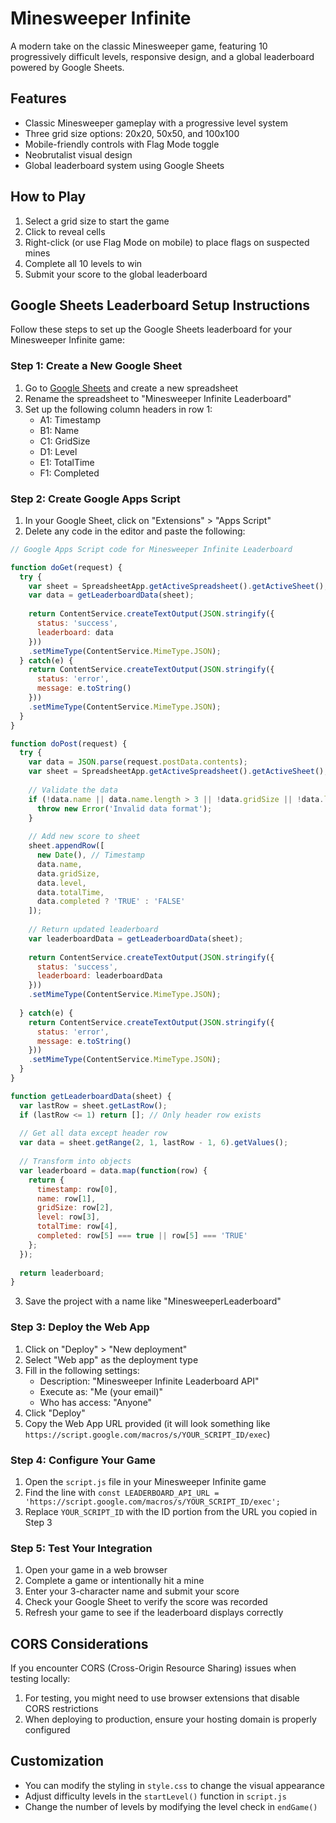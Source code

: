# Minesweeper Infinite

A modern take on the classic Minesweeper game, featuring 10 progressively difficult levels, responsive design, and a global leaderboard powered by Google Sheets.

## Features

- Classic Minesweeper gameplay with a progressive level system
- Three grid size options: 20x20, 50x50, and 100x100
- Mobile-friendly controls with Flag Mode toggle
- Neobrutalist visual design
- Global leaderboard system using Google Sheets

## How to Play

1. Select a grid size to start the game
2. Click to reveal cells
3. Right-click (or use Flag Mode on mobile) to place flags on suspected mines
4. Complete all 10 levels to win
5. Submit your score to the global leaderboard

## Google Sheets Leaderboard Setup Instructions

Follow these steps to set up the Google Sheets leaderboard for your Minesweeper Infinite game:

### Step 1: Create a New Google Sheet

1. Go to [Google Sheets](https://sheets.google.com) and create a new spreadsheet
2. Rename the spreadsheet to "Minesweeper Infinite Leaderboard"
3. Set up the following column headers in row 1:
   - A1: Timestamp
   - B1: Name
   - C1: GridSize
   - D1: Level
   - E1: TotalTime
   - F1: Completed

### Step 2: Create Google Apps Script

1. In your Google Sheet, click on "Extensions" > "Apps Script"
2. Delete any code in the editor and paste the following:

```javascript
// Google Apps Script code for Minesweeper Infinite Leaderboard

function doGet(request) {
  try {
    var sheet = SpreadsheetApp.getActiveSpreadsheet().getActiveSheet();
    var data = getLeaderboardData(sheet);
    
    return ContentService.createTextOutput(JSON.stringify({
      status: 'success',
      leaderboard: data
    }))
    .setMimeType(ContentService.MimeType.JSON);
  } catch(e) {
    return ContentService.createTextOutput(JSON.stringify({
      status: 'error',
      message: e.toString()
    }))
    .setMimeType(ContentService.MimeType.JSON);
  }
}

function doPost(request) {
  try {
    var data = JSON.parse(request.postData.contents);
    var sheet = SpreadsheetApp.getActiveSpreadsheet().getActiveSheet();
    
    // Validate the data
    if (!data.name || data.name.length > 3 || !data.gridSize || !data.level) {
      throw new Error('Invalid data format');
    }
    
    // Add new score to sheet
    sheet.appendRow([
      new Date(), // Timestamp
      data.name,
      data.gridSize,
      data.level,
      data.totalTime,
      data.completed ? 'TRUE' : 'FALSE'
    ]);
    
    // Return updated leaderboard
    var leaderboardData = getLeaderboardData(sheet);
    
    return ContentService.createTextOutput(JSON.stringify({
      status: 'success',
      leaderboard: leaderboardData
    }))
    .setMimeType(ContentService.MimeType.JSON);
    
  } catch(e) {
    return ContentService.createTextOutput(JSON.stringify({
      status: 'error',
      message: e.toString()
    }))
    .setMimeType(ContentService.MimeType.JSON);
  }
}

function getLeaderboardData(sheet) {
  var lastRow = sheet.getLastRow();
  if (lastRow <= 1) return []; // Only header row exists
  
  // Get all data except header row
  var data = sheet.getRange(2, 1, lastRow - 1, 6).getValues();
  
  // Transform into objects
  var leaderboard = data.map(function(row) {
    return {
      timestamp: row[0],
      name: row[1],
      gridSize: row[2],
      level: row[3],
      totalTime: row[4],
      completed: row[5] === true || row[5] === 'TRUE'
    };
  });
  
  return leaderboard;
}
```

3. Save the project with a name like "MinesweeperLeaderboard"

### Step 3: Deploy the Web App

1. Click on "Deploy" > "New deployment"
2. Select "Web app" as the deployment type
3. Fill in the following settings:
   - Description: "Minesweeper Infinite Leaderboard API"
   - Execute as: "Me (your email)"
   - Who has access: "Anyone"
4. Click "Deploy"
5. Copy the Web App URL provided (it will look something like `https://script.google.com/macros/s/YOUR_SCRIPT_ID/exec`)

### Step 4: Configure Your Game

1. Open the `script.js` file in your Minesweeper Infinite game
2. Find the line with `const LEADERBOARD_API_URL = 'https://script.google.com/macros/s/YOUR_SCRIPT_ID/exec';`
3. Replace `YOUR_SCRIPT_ID` with the ID portion from the URL you copied in Step 3

### Step 5: Test Your Integration

1. Open your game in a web browser
2. Complete a game or intentionally hit a mine
3. Enter your 3-character name and submit your score
4. Check your Google Sheet to verify the score was recorded
5. Refresh your game to see if the leaderboard displays correctly

## CORS Considerations

If you encounter CORS (Cross-Origin Resource Sharing) issues when testing locally:
1. For testing, you might need to use browser extensions that disable CORS restrictions
2. When deploying to production, ensure your hosting domain is properly configured

## Customization

- You can modify the styling in `style.css` to change the visual appearance
- Adjust difficulty levels in the `startLevel()` function in `script.js`
- Change the number of levels by modifying the level check in `endGame()`